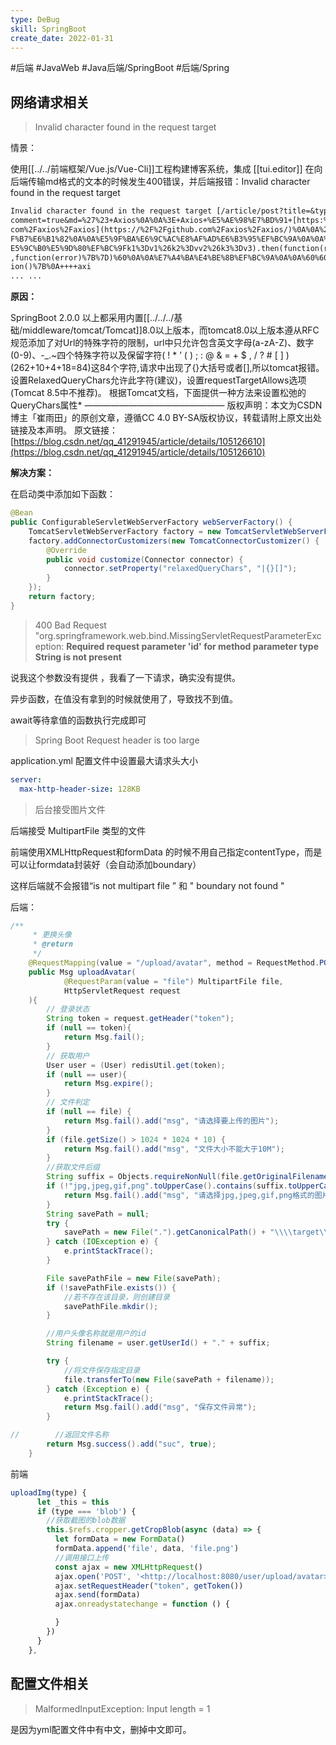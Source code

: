 ```yaml
---
type: DeBug
skill: SpringBoot
create_date: 2022-01-31
---
```


#后端 #JavaWeb #Java后端/SpringBoot #后端/Spring


## 网络请求相关

> Invalid character found in the request target

情景：

使用[[../../前端框架/Vue.js/Vue-Cli]]工程构建博客系统，集成 [[tui.editor]] 在向后端传输md格式的文本的时候发生400错误，并后端报错：Invalid character found in the request target

```markdown
Invalid character found in the request target [/article/post?title=&type=&summary=&
comment=true&md=%27%23+Axios%0A%0A%3E+Axios+%E5%AE%98%E7%BD%91+[https:%2F%2Fgithub.
com%2Faxios%2Faxios](https://%2F%2Fgithub.com%2Faxios%2Faxios/)%0A%0A%23%23+get%E8%
F%B7%E6%B1%82%0A%0A%E5%9F%BA%E6%9C%AC%E8%AF%AD%E6%B3%95%EF%BC%9A%0A%0A%60axios.get(%
E5%9C%B0%E5%9D%80%EF%BC%9Fk1%3Dv1%26k2%3Dvv2%26k3%3Dv3).then(function(reponse)%7B%7D
,function(error)%7B%7D)%60%0A%0A%E7%A4%BA%E4%BE%8B%EF%BC%9A%0A%0A%60%60%60js%0Afunct
ion()%7B%0A++++axi
... ...
```

**原因：**

SpringBoot 2.0.0 以上都采用内置[[../../../基础/middleware/tomcat/Tomcat]]8.0以上版本，而tomcat8.0以上版本遵从RFC规范添加了对Url的特殊字符的限制，url中只允许包含英文字母(a-zA-Z)、数字(0-9)、-_.~四个特殊字符以及保留字符( ! * ’ ( ) ; : @ & = + $ , / ? # [ ] ) (262+10+4+18=84)这84个字符,请求中出现了{}大括号或者[],所以tomcat报错。设置RelaxedQueryChars允许此字符(建议)，设置requestTargetAllows选项(Tomcat 8.5中不推荐)。 根据Tomcat文档，下面提供一种方法来设置松弛的QueryChars属性* ———————————————— 版权声明：本文为CSDN博主「崔雨田」的原创文章，遵循CC 4.0 BY-SA版权协议，转载请附上原文出处链接及本声明。 原文链接：[](https://blog.csdn.net/qq_41291945/article/details/105126610)[https://blog.csdn.net/qq_41291945/article/details/105126610](https://blog.csdn.net/qq_41291945/article/details/105126610)

**解决方案：**

在启动类中添加如下函数：

```java
@Bean
public ConfigurableServletWebServerFactory webServerFactory() {
    TomcatServletWebServerFactory factory = new TomcatServletWebServerFactory();
    factory.addConnectorCustomizers(new TomcatConnectorCustomizer() {
        @Override
        public void customize(Connector connector) {
            connector.setProperty("relaxedQueryChars", "|{}[]");
        }
    });
    return factory;
}
```

>400 Bad Request "org.springframework.web.bind.MissingServletRequestParameterException: **Required request parameter 'id' for method parameter type String is not present**

说我这个参数没有提供 ，我看了一下请求，确实没有提供。

异步函数，在值没有拿到的时候就使用了，导致找不到值。

await等待拿值的函数执行完成即可

> Spring Boot Request header is too large

application.yml 配置文件中设置最大请求头大小

```yaml
server:
  max-http-header-size: 128KB
```

> 后台接受图片文件

后端接受 MultipartFile 类型的文件

前端使用XMLHttpRequest和formData 的时候不用自己指定contentType，而是可以让formdata封装好（会自动添加boundary）

这样后端就不会报错“is not multipart file ” 和 " boundary not found "

后端：

```java
/**
     * 更换头像
     * @return
     */
    @RequestMapping(value = "/upload/avatar", method = RequestMethod.POST)
    public Msg uploadAvatar(
            @RequestParam(value = "file") MultipartFile file,
            HttpServletRequest request
    ){
        // 登录状态
        String token = request.getHeader("token");
        if (null == token){
            return Msg.fail();
        }
        // 获取用户
        User user = (User) redisUtil.get(token);
        if (null == user){
            return Msg.expire();
        }
        // 文件判定
        if (null == file) {
            return Msg.fail().add("msg", "请选择要上传的图片");
        }
        if (file.getSize() > 1024 * 1024 * 10) {
            return Msg.fail().add("msg", "文件大小不能大于10M");
        }
        //获取文件后缀
        String suffix = Objects.requireNonNull(file.getOriginalFilename()).substring(file.getOriginalFilename().lastIndexOf(".") + 1);
        if (!"jpg,jpeg,gif,png".toUpperCase().contains(suffix.toUpperCase())) {
            return Msg.fail().add("msg", "请选择jpg,jpeg,gif,png格式的图片");
        }
        String savePath = null;
        try {
            savePath = new File(".").getCanonicalPath() + "\\\\target\\\\classes\\\\static\\\\avatar\\\\";
        } catch (IOException e) {
            e.printStackTrace();
        }

        File savePathFile = new File(savePath);
        if (!savePathFile.exists()) {
            //若不存在该目录，则创建目录
            savePathFile.mkdir();
        }

        //用户头像名称就是用户的id
        String filename = user.getUserId() + "." + suffix;

        try {
            //将文件保存指定目录
            file.transferTo(new File(savePath + filename));
        } catch (Exception e) {
            e.printStackTrace();
            return Msg.fail().add("msg", "保存文件异常");
        }

//        //返回文件名称
        return Msg.success().add("suc", true);
    }
```

前端

```jsx
uploadImg(type) {
      let _this = this
      if (type === 'blob') {
        //获取截图的blob数据
        this.$refs.cropper.getCropBlob(async (data) => {
          let formData = new FormData()
          formData.append('file', data, 'file.png')
          //调用接口上传
          const ajax = new XMLHttpRequest()
          ajax.open('POST', '<http://localhost:8080/user/upload/avatar>', true)
          ajax.setRequestHeader("token", getToken())
          ajax.send(formData)
          ajax.onreadystatechange = function () {

          }
        })
      }
    },
```


## 配置文件相关

> MalformedInputException: Input length = 1

是因为yml配置文件中有中文，删掉中文即可。